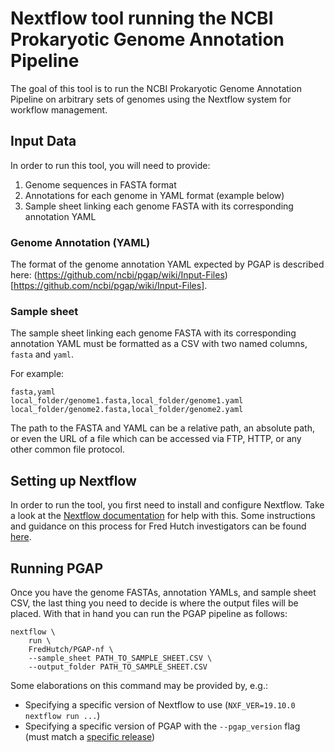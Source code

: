 # Nextflow tool running the NCBI Prokaryotic Genome Annotation Pipeline

The goal of this tool is to run the NCBI Prokaryotic Genome Annotation Pipeline
on arbitrary sets of genomes using the Nextflow system for workflow management.


## Input Data

In order to run this tool, you will need to provide:

  1) Genome sequences in FASTA format
  2) Annotations for each genome in YAML format (example below)
  3) Sample sheet linking each genome FASTA with its corresponding annotation YAML


### Genome Annotation (YAML)

The format of the genome annotation YAML expected by PGAP is described here: 
(https://github.com/ncbi/pgap/wiki/Input-Files)[https://github.com/ncbi/pgap/wiki/Input-Files].


### Sample sheet

The sample sheet linking each genome FASTA with its corresponding annotation YAML
must be formatted as a CSV with two named columns, `fasta` and `yaml`. 

For example:

```
fasta,yaml
local_folder/genome1.fasta,local_folder/genome1.yaml
local_folder/genome2.fasta,local_folder/genome2.yaml
```

The path to the FASTA and YAML can be a relative path, an absolute path, or even
the URL of a file which can be accessed via FTP, HTTP, or any other common file protocol.


## Setting up Nextflow

In order to run the tool, you first need to install and configure Nextflow. Take a look
at the [Nextflow documentation](http://nextflow.io/) for help with this. Some instructions
and guidance on this process for Fred Hutch investigators can be found 
[here](https://sciwiki.fredhutch.org/compdemos/nextflow/). 


## Running PGAP

Once you have the genome FASTAs, annotation YAMLs, and sample sheet CSV, the last thing you
need to decide is where the output files will be placed. With that in hand you can run
the PGAP pipeline as follows:

```
nextflow \
    run \
    FredHutch/PGAP-nf \
    --sample_sheet PATH_TO_SAMPLE_SHEET.CSV \
    --output_folder PATH_TO_SAMPLE_SHEET.CSV
```

Some elaborations on this command may be provided by, e.g.:

  - Specifying a specific version of Nextflow to use (`NXF_VER=19.10.0 nextflow run ...`)
  - Specifying a specific version of PGAP with the `--pgap_version` flag (must match a [specific release](https://github.com/ncbi/pgap/releases))

